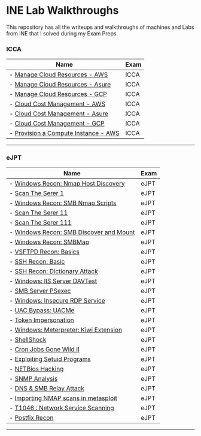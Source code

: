 # INE Lab Walkthroughs
This repository has all the writeups and walkthroughs of machines and Labs from INE that I solved during my Exam Preps. 

### ICCA

| Name                                                                                                                       | Exam  |
| -------------------------------------------------------------------------------------------------------------------------- | ----- |
| - [Manage Cloud Resources - AWS](https://github.com/iabdullah215/WriteUps/blob/main/INE/ICCA/ine.icca.lab.01.md)           | ICCA  |
| - [Manage Cloud Resources - Asure](https://github.com/iabdullah215/WriteUps/blob/main/INE/ICCA/ine.icca.lab.03.md)         | ICCA  |
| - [Manage Cloud Resources - GCP](https://github.com/iabdullah215/WriteUps/blob/main/INE/ICCA/ine.icca.lab.02.md)           | ICCA  |
| - [Cloud Cost Management - AWS](https://github.com/iabdullah215/WriteUps/blob/main/INE/ICCA/ine.icca.lab.04.md)            | ICCA  |
| - [Cloud Cost Management - Asure](https://github.com/iabdullah215/WriteUps/blob/main/INE/ICCA/ine.icca.lab.05.md)          | ICCA  |
| - [Cloud Cost Management - GCP](https://github.com/iabdullah215/WriteUps/blob/main/INE/ICCA/ine.icca.lab.06.md)            | ICCA  |
| - [Provision a Compute Instance - AWS](https://github.com/iabdullah215/WriteUps/blob/main/INE/ICCA/ine.icca.lab.07.md)     | ICCA  |
---

### eJPT

| Name                                                                                                                       | Exam  |
| -------------------------------------------------------------------------------------------------------------------------- | ----- |
| - [Windows Recon: Nmap Host Discovery](https://github.com/iabdullah215/WriteUps/blob/main/INE/eJPT/ine.ejpt.lab.01.md)     | eJPT  |
| - [Scan The Serer 1](INE/eJPT/ine.ejpt.lab.02.md)                                                                          | eJPT  |
| - [Windows Recon: SMB Nmap Scripts](INE/eJPT/ine.ejpt.lab.03.md)                                                           | eJPT  |
| - [Scan The Serer 11](INE/eJPT/ine.ejpt.lab.04.md)                                                                         | eJPT  |
| - [Scan The Serer 111](INE/eJPT/ine.ejpt.lab.05.md)                                                                        | eJPT  |
| - [Windows Recon: SMB Discover and Mount](INE/eJPT/ine.ejpt.lab.06.md)                                                     | eJPT  |
| - [Windows Recon: SMBMap](INE/eJPT/ine.ejpt.lab.07.md)                                                                     | eJPT  |
| - [VSFTPD Recon: Basics](INE/eJPT/ine.ejpt.lab.08.md)                                                                      | eJPT  |
| - [SSH Recon: Basic](INE/eJPT/ine.ejpt.lab.09.md)                                                                          | eJPT  |
| - [SSH Recon: Dictionary Attack](INE/eJPT/ine.ejpt.lab.10.md)                                                              | eJPT  |
| - [Windows: IIS Server DAVTest](INE/eJPT/ine.ejpt.lab.11.md)                                                               | eJPT  |
| - [SMB Server PSexec](INE/eJPT/ine.ejpt.lab.12.md)                                                                         | eJPT  |
| - [Windows: Insecure RDP Service](INE/eJPT/ine.ejpt.lab.13.md)                                                             | eJPT  |
| - [UAC Bypass: UACMe](INE/eJPT/ine.ejpt.lab.14.md)                                                                         | eJPT  |
| - [Token Impersonation](INE/eJPT/ine.ejpt.lab.15.md)                                                                       | eJPT  |
| - [Windows: Meterpreter: Kiwi Extension](INE/eJPT/ine.ejpt.lab.16.md)                                                      | eJPT  |
| - [ShellShock](INE/eJPT/ine.ejpt.lab.17.md)                                                                                | eJPT  |
| - [Cron Jobs Gone Wild II](INE/eJPT/ine.ejpt.lab.18.md)                                                                    | eJPT  |
| - [Exploiting Setuid Programs](INE/eJPT/ine.ejpt.lab.19.md)                                                                | eJPT  |
| - [NETBios Hacking](INE/eJPT/ine.ejpt.lab.20.md)                                                                           | eJPT  |
| - [SNMP Analysis](INE/eJPT/ine.ejpt.lab.21.md)                                                                             | eJPT  |
| - [DNS & SMB Relay Attack](INE/eJPT/ine.ejpt.lab.22.md)                                                                    | eJPT  |
| - [Importing NMAP scans in metasploit](INE/eJPT/ine.ejpt.lab.23.md)                                                        | eJPT  |
| - [T1046 : Network Service Scanning](INE/eJPT/ine.ejpt.lab.24.md)                                                          | eJPT  |
| - [Postfix Recon](INE/eJPT/ine.ejpt.lab.25.md)                                                                             | eJPT  |
---
